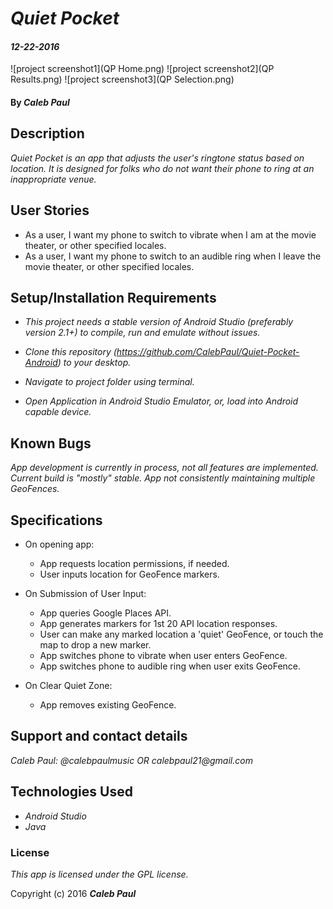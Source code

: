 # _Quiet Pocket_

#### _12-22-2016_
![project screenshot1](QP Home.png)
![project screenshot2](QP Results.png)
![project screenshot3](QP Selection.png)
#### By _**Caleb Paul**_

## Description

_Quiet Pocket is an app that adjusts the user's ringtone status based on location._
_It is designed for folks who do not want their phone to ring at an inappropriate venue._

## User Stories
* As a user, I want my phone to switch to vibrate when I am at the movie theater, or other specified locales.
* As a user, I want my phone to switch to an audible ring when I leave the movie theater, or other specified locales.

## Setup/Installation Requirements

* _This project needs a stable version of Android Studio (preferably version 2.1+) to compile, run and emulate without issues._

* _Clone this repository (https://github.com/CalebPaul/Quiet-Pocket-Android) to your desktop._
* _Navigate to project folder using terminal._
* _Open Application in Android Studio Emulator, or, load into Android capable device._


## Known Bugs

_App development is currently in process, not all features are implemented.  Current build is "mostly" stable._
_App not consistently maintaining multiple GeoFences._

## Specifications
* On opening app:
    - App requests location permissions, if needed.
    - User inputs location for GeoFence markers.

* On Submission of User Input:
    - App queries Google Places API.
    - App generates markers for 1st 20 API location responses.
    - User can make any marked location a 'quiet' GeoFence, or touch the map to drop a new marker.
    - App switches phone to vibrate when user enters GeoFence. 
    - App switches phone to audible ring when user exits GeoFence. 
        
* On Clear Quiet Zone:
    - App removes existing GeoFence.


## Support and contact details

_Caleb Paul: @calebpaulmusic OR calebpaul21@gmail.com_


## Technologies Used

* _Android Studio_
* _Java_


### License
*This app is licensed under the GPL license.*

Copyright (c) 2016 **_Caleb Paul_**
